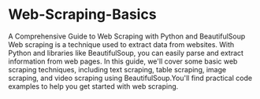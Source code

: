 # Web-Scraping-Basics
A Comprehensive Guide to Web Scraping with Python and BeautifulSoup
Web scraping is a technique used to extract data from websites. With Python and libraries like BeautifulSoup, you can easily parse and extract information from web pages. In this guide, we'll cover some basic web scraping techniques, including text scraping, table scraping, image scraping, and video scraping using BeautifulSoup.You'll find practical code examples to help you get started with web scraping.

